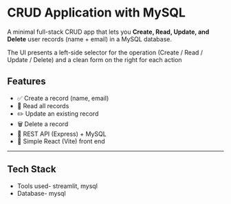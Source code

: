# CRUD Application with MySQL

A minimal full-stack CRUD app that lets you **Create, Read, Update, and Delete** user records (name + email) in a MySQL database.

The UI presents a left-side selector for the operation (Create / Read / Update / Delete) and a clean form on the right for each action

## Features

- ✅ Create a record (name, email)
- 🔎 Read all records
- ✏️ Update an existing record
- 🗑️ Delete a record
- 🧱 REST API (Express) + MySQL
- 🎨 Simple React (Vite) front end

---

## Tech Stack

- Tools used- streamlit, mysql
- Database- mysql

